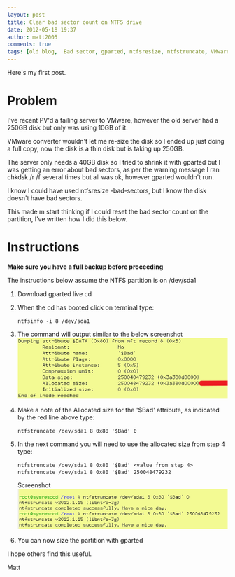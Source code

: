 ```yaml
---
layout: post
title: Clear bad sector count on NTFS drive
date: 2012-05-18 19:37
author: matt2005
comments: true
tags: [old blog,  Bad sector, gparted, ntfsresize, ntfstruncate, VMware]
---
```

Here's my first post.

# Problem

I've recent PV'd a failing server to VMware, however the old server had a 250GB disk but only was using 10GB of it.

VMware converter wouldn't let me re-size the disk so I ended up just doing a full copy, now the disk is a thin disk but is taking up 250GB.

The server only needs a 40GB disk so I tried to shrink it with gparted but I was getting an error about bad sectors, as per the warning message I ran chkdsk /r /f several times but all was ok, however gparted wouldn't run. 

I know I could have used ntfsresize -bad-sectors, but I know the disk doesn't have bad sectors.

This made m start thinking if I could reset the bad sector count on the partition, I've written how I did this below.

# Instructions

**Make sure you have a full backup before proceeding**

The instructions below assume the NTFS partition is on /dev/sda1

1. Download gparted live cd

2. When the cd has booted click on terminal type:

    ```dos
    ntfsinfo -i 8 /dev/sda1
	```

3. The command will output similar to the below screenshot
   ![Screenshot 1][1]

4. Make a note of the Allocated size for the '$Bad' attribute, as indicated by the red line above type:

    ```dos
    ntfstruncate /dev/sda1 8 0x80 '$Bad' 0
    ```

5. In the next command you will need to use the allocated size from step 4 type:

    ```dos
    ntfstruncate /dev/sda1 8 0x80 '$Bad' <value from step 4>
    ntfstruncate /dev/sda1 8 0x80 '$Bad' 250048479232
    ```
   Screenshot ![Screenshot 2][2]

6. You can now size the partition with gparted

I hope others find this useful.

Matt

[1]: /img/2012/05/image-4.jpg "Screenshot 1"
[2]: /img/2012/05/image-3.jpg "Screenshot 2"
